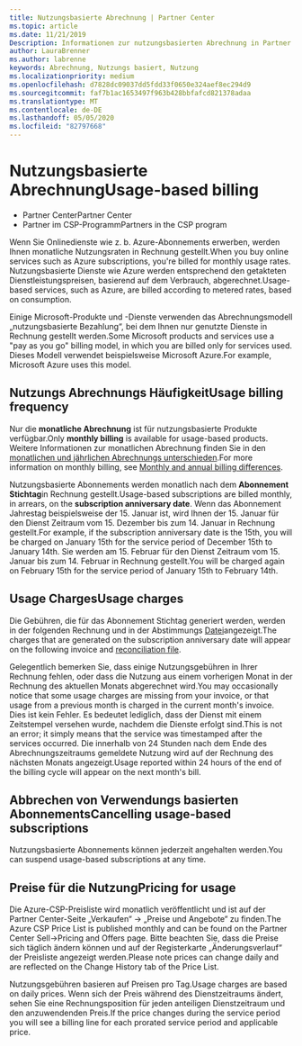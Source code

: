 ```yaml
---
title: Nutzungsbasierte Abrechnung | Partner Center
ms.topic: article
ms.date: 11/21/2019
Description: Informationen zur nutzungsbasierten Abrechnung in Partner Center, bei denen Ihnen monatliche Nutzungsgebühren in Rechnung gestellt werden.
author: LauraBrenner
ms.author: labrenne
keywords: Abrechnung, Nutzungs basiert, Nutzung
ms.localizationpriority: medium
ms.openlocfilehash: d7828dc09037dd5fdd33f0650e324aef8ec294d9
ms.sourcegitcommit: faf7b1ac1653497f963b428bbfafcd821378adaa
ms.translationtype: MT
ms.contentlocale: de-DE
ms.lasthandoff: 05/05/2020
ms.locfileid: "82797668"
---
```

# <a name="usage-based-billing"></a><span data-ttu-id="b26b5-104">Nutzungsbasierte Abrechnung</span><span class="sxs-lookup"><span data-stu-id="b26b5-104">Usage-based billing</span></span>

- <span data-ttu-id="b26b5-105">Partner Center</span><span class="sxs-lookup"><span data-stu-id="b26b5-105">Partner Center</span></span>
- <span data-ttu-id="b26b5-106">Partner im CSP-Programm</span><span class="sxs-lookup"><span data-stu-id="b26b5-106">Partners in the CSP program</span></span>

<span data-ttu-id="b26b5-107">Wenn Sie Onlinedienste wie z. b. Azure-Abonnements erwerben, werden Ihnen monatliche Nutzungsraten in Rechnung gestellt.</span><span class="sxs-lookup"><span data-stu-id="b26b5-107">When you buy online services such as Azure subscriptions, you're billed for monthly usage rates.</span></span> <span data-ttu-id="b26b5-108">Nutzungsbasierte Dienste wie Azure werden entsprechend den getakteten Dienstleistungspreisen, basierend auf dem Verbrauch, abgerechnet.</span><span class="sxs-lookup"><span data-stu-id="b26b5-108">Usage-based services, such as Azure, are billed according to metered rates, based on consumption.</span></span>

<span data-ttu-id="b26b5-109">Einige Microsoft-Produkte und -Dienste verwenden das Abrechnungsmodell „nutzungsbasierte Bezahlung“, bei dem Ihnen nur genutzte Dienste in Rechnung gestellt werden.</span><span class="sxs-lookup"><span data-stu-id="b26b5-109">Some Microsoft products and services use a "pay as you go" billing model, in which you are billed only for services used.</span></span> <span data-ttu-id="b26b5-110">Dieses Modell verwendet beispielsweise Microsoft Azure.</span><span class="sxs-lookup"><span data-stu-id="b26b5-110">For example, Microsoft Azure uses this model.</span></span> 

## <a name="usage-billing-frequency"></a><span data-ttu-id="b26b5-111">Nutzungs Abrechnungs Häufigkeit</span><span class="sxs-lookup"><span data-stu-id="b26b5-111">Usage billing frequency</span></span>

<span data-ttu-id="b26b5-112">Nur die **monatliche Abrechnung** ist für nutzungsbasierte Produkte verfügbar.</span><span class="sxs-lookup"><span data-stu-id="b26b5-112">Only **monthly billing** is available for usage-based products.</span></span> <span data-ttu-id="b26b5-113">Weitere Informationen zur monatlichen Abrechnung finden Sie in den [monatlichen und jährlichen Abrechnungs unterschieden](billing-annual-monthly.md).</span><span class="sxs-lookup"><span data-stu-id="b26b5-113">For more information on monthly billing, see [Monthly and annual billing differences](billing-annual-monthly.md).</span></span>

<span data-ttu-id="b26b5-114">Nutzungsbasierte Abonnements werden monatlich nach dem **Abonnement Stichtag**in Rechnung gestellt.</span><span class="sxs-lookup"><span data-stu-id="b26b5-114">Usage-based subscriptions are billed monthly, in arrears, on the **subscription anniversary date**.</span></span> <span data-ttu-id="b26b5-115">Wenn das Abonnement Jahrestag beispielsweise der 15. Januar ist, wird Ihnen der 15. Januar für den Dienst Zeitraum vom 15. Dezember bis zum 14. Januar in Rechnung gestellt.</span><span class="sxs-lookup"><span data-stu-id="b26b5-115">For example, if the subscription anniversary date is the 15th, you will be charged on January 15th for the service period of December 15th to January 14th.</span></span> <span data-ttu-id="b26b5-116">Sie werden am 15. Februar für den Dienst Zeitraum vom 15. Januar bis zum 14. Februar in Rechnung gestellt.</span><span class="sxs-lookup"><span data-stu-id="b26b5-116">You will be charged again on February 15th for the service period of January 15th to February 14th.</span></span> 

## <a name="usage-charges"></a><span data-ttu-id="b26b5-117">Usage Charges</span><span class="sxs-lookup"><span data-stu-id="b26b5-117">Usage charges</span></span>

<span data-ttu-id="b26b5-118">Die Gebühren, die für das Abonnement Stichtag generiert werden, werden in der folgenden Rechnung und in der Abstimmungs [Datei](usage-based-recon-files.md)angezeigt.</span><span class="sxs-lookup"><span data-stu-id="b26b5-118">The charges that are generated on the subscription anniversary date will appear on the following invoice and [reconciliation file](usage-based-recon-files.md).</span></span>

<span data-ttu-id="b26b5-119">Gelegentlich bemerken Sie, dass einige Nutzungsgebühren in Ihrer Rechnung fehlen, oder dass die Nutzung aus einem vorherigen Monat in der Rechnung des aktuellen Monats abgerechnet wird.</span><span class="sxs-lookup"><span data-stu-id="b26b5-119">You may occasionally notice that some usage charges are missing from your invoice, or that usage from a previous month is charged in the current month's invoice.</span></span> <span data-ttu-id="b26b5-120">Dies ist kein Fehler. Es bedeutet lediglich, dass der Dienst mit einem Zeitstempel versehen wurde, nachdem die Dienste erfolgt sind.</span><span class="sxs-lookup"><span data-stu-id="b26b5-120">This is not an error; it simply means that the service was timestamped after the services occurred.</span></span> <span data-ttu-id="b26b5-121">Die innerhalb von 24 Stunden nach dem Ende des Abrechnungszeitraums gemeldete Nutzung wird auf der Rechnung des nächsten Monats angezeigt.</span><span class="sxs-lookup"><span data-stu-id="b26b5-121">Usage reported within 24 hours of the end of the billing cycle will appear on the next month's bill.</span></span>

## <a name="cancelling-usage-based-subscriptions"></a><span data-ttu-id="b26b5-122">Abbrechen von Verwendungs basierten Abonnements</span><span class="sxs-lookup"><span data-stu-id="b26b5-122">Cancelling usage-based subscriptions</span></span>

<span data-ttu-id="b26b5-123">Nutzungsbasierte Abonnements können jederzeit angehalten werden.</span><span class="sxs-lookup"><span data-stu-id="b26b5-123">You can suspend usage-based subscriptions at any time.</span></span>

## <a name="pricing-for-usage"></a><span data-ttu-id="b26b5-124">Preise für die Nutzung</span><span class="sxs-lookup"><span data-stu-id="b26b5-124">Pricing for usage</span></span>

<span data-ttu-id="b26b5-125">Die Azure-CSP-Preisliste wird monatlich veröffentlicht und ist auf der Partner Center-Seite „Verkaufen“ -> „Preise und Angebote“ zu finden.</span><span class="sxs-lookup"><span data-stu-id="b26b5-125">The Azure CSP Price List is published monthly and can be found on the Partner Center Sell->Pricing and Offers page.</span></span> <span data-ttu-id="b26b5-126">Bitte beachten Sie, dass die Preise sich täglich ändern können und auf der Registerkarte „Änderungsverlauf“ der Preisliste angezeigt werden.</span><span class="sxs-lookup"><span data-stu-id="b26b5-126">Please note prices can change daily and are reflected on the Change History tab of the Price List.</span></span>

<span data-ttu-id="b26b5-127">Nutzungsgebühren basieren auf Preisen pro Tag.</span><span class="sxs-lookup"><span data-stu-id="b26b5-127">Usage charges are based on daily prices.</span></span> <span data-ttu-id="b26b5-128">Wenn sich der Preis während des Dienstzeitraums ändert, sehen Sie eine Rechnungsposition für jeden anteiligen Dienstzeitraum und den anzuwendenden Preis.</span><span class="sxs-lookup"><span data-stu-id="b26b5-128">If the price changes during the service period you will see a billing line for each prorated service period and applicable price.</span></span>
